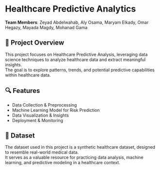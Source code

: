 # Healthcare Predictive Analytics  
**Team Members**: Zeyad Abdelwahab, Aly Osama, Maryam Elkady, Omar Hegazy, Mayada Magdy, Mohanad Gama

## 📌 Project Overview  
This project focuses on Healthcare Predictive Analysis, leveraging data science techniques to analyze healthcare data and extract meaningful insights.  
The goal is to explore patterns, trends, and potential predictive capabilities within healthcare data.

## 🔍 Features  
- Data Collection & Preprocessing  
- Machine Learning Model for Risk Prediction  
- Data Visualization & Insights  
- Deployment & Monitoring  

## 📂 Dataset  
The dataset used in this project is a synthetic healthcare dataset, designed to resemble real-world medical data.  
It serves as a valuable resource for practicing data analysis, machine learning, and predictive modeling in a healthcare context.

